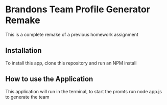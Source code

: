 # Brandons Team Profile Generator Remake
This is a complete remake of a previous homework assignment 

## Installation
To install this app, clone this repository and run an NPM install 

## How to use the Application
This application will run in the terminal, to start the promts run node app.js to generate the team 
